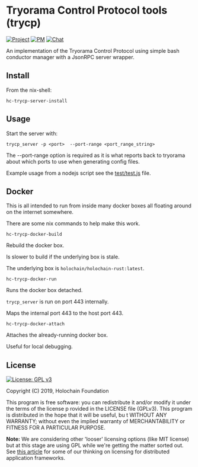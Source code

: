 # Tryorama Control Protocol tools (trycp)

[![Project](https://img.shields.io/badge/project-holochain-blue.svg?style=flat-square)](http://holochain.org/)
[![PM](https://img.shields.io/badge/pm-waffle-blue.svg?style=flat-square)](https://waffle.io/holochain/org)
[![Chat](https://img.shields.io/badge/chat-chat%2eholochain%2enet-blue.svg?style=flat-square)](https://chat.holochain.org)

An implementation of the Tryorama Control Protocol using simple bash conductor manager with a JsonRPC server wrapper.

## Install

From the nix-shell:

``` shell
hc-trycp-server-install
```

## Usage

Start the server with:

`trycp_server -p <port>  --port-range <port_range_string>`

The --port-range option is required as it is what reports back to tryorama about which ports to use when generating config files.

Example usage from a nodejs script see the [test/test.js](https://github.com/holochain/holochain-rust/blob/trycp/crates/trycp_server/test/test.js) file.

## Docker

This is all intended to run from inside many docker boxes all floating around on the internet somewhere.

There are some nix commands to help make this work.

`hc-trycp-docker-build`

Rebuild the docker box.

Is slower to build if the underlying box is stale.

The underlying box is `holochain/holochain-rust:latest`.

`hc-trycp-docker-run`

Runs the docker box detached.

`trycp_server` is run on port 443 internally.

Maps the internal port 443 to the host port 443.

`hc-trycp-docker-attach`

Attaches the already-running docker box.

Useful for local debugging.

## License
[![License: GPL v3](https://img.shields.io/badge/License-GPL%20v3-blue.svg)](http://www.gnu.org/licenses/gpl-3.0)

Copyright (C) 2019, Holochain Foundation

This program is free software: you can redistribute it and/or modify it under the terms of the license p
rovided in the LICENSE file (GPLv3).  This program is distributed in the hope that it will be useful, bu
t WITHOUT ANY WARRANTY; without even the implied warranty of MERCHANTABILITY or FITNESS FOR A PARTICULAR
 PURPOSE.

**Note:** We are considering other 'looser' licensing options (like MIT license) but at this stage are using GPL while we're getting the matter sorted out.  See [this article](https://medium.com/holochain/licensing-needs-for-truly-p2p-software-a3e0fa42be6c) for some of our thinking on licensing for distributed application frameworks.
